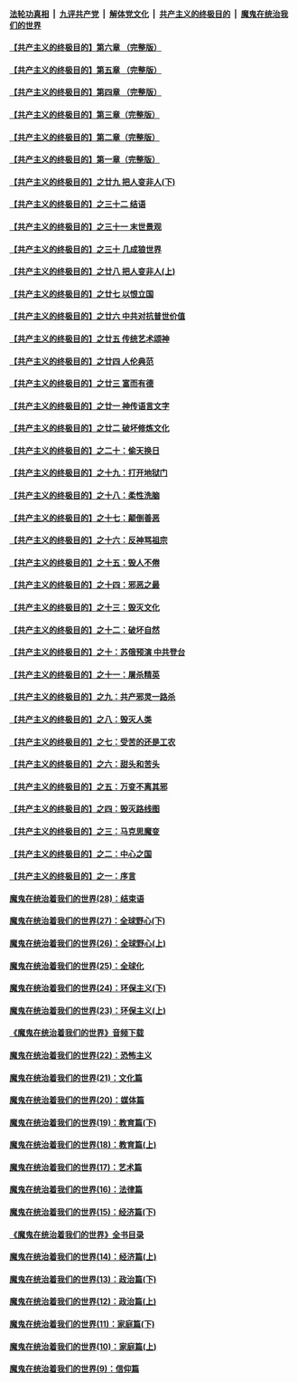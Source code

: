 ####  [法轮功真相](../../../../basic/blob/master/README.md?t=09232126) &nbsp;|&nbsp; [九评共产党](../../../../9ping.md/blob/master/README.md?t=09232126) &nbsp;|&nbsp; [解体党文化](../../../../jtdwh.md/blob/master/README.md?t=09232126)  &nbsp;|&nbsp; [共产主义的终极目的](../../../../gczydzjmd.md/blob/master/README.md?t=09232126) &nbsp;|&nbsp; [魔鬼在统治我们的世界](../../../../mgztzwmdsj.md/blob/master/README.md?t=09232126) 

#### [【共产主义的终极目的】第六章 （完整版）](../pages/nsc422/n11428913.md?t=09232126) 

#### [【共产主义的终极目的】第五章 （完整版）](../pages/nsc422/n11428912.md?t=09232126) 

#### [【共产主义的终极目的】第四章 （完整版）](../pages/nsc422/n11428907.md?t=09232126) 

#### [【共产主义的终极目的】第三章（完整版）](../pages/nsc422/n11428848.md?t=09232126) 

#### [【共产主义的终极目的】第二章（完整版）](../pages/nsc422/n11428831.md?t=09232126) 

#### [【共产主义的终极目的】第一章（完整版）](../pages/nsc422/n11417651.md?t=09232126) 

#### [【共产主义的终极目的】之廿九 把人变非人(下)](../pages/nsc422/n11344140.md?t=09232126) 

#### [【共产主义的终极目的】之三十二 结语](../pages/nsc422/n11360535.md?t=09232126) 

#### [【共产主义的终极目的】之三十一 末世景观](../pages/nsc422/n11351129.md?t=09232126) 

#### [【共产主义的终极目的】之三十 几成狼世界](../pages/nsc422/n11348280.md?t=09232126) 

#### [【共产主义的终极目的】之廿八 把人变非人(上)](../pages/nsc422/n11340492.md?t=09232126) 

#### [【共产主义的终极目的】之廿七 以恨立国](../pages/nsc422/n11336944.md?t=09232126) 

#### [【共产主义的终极目的】之廿六 中共对抗普世价值](../pages/nsc422/n11324785.md?t=09232126) 

#### [【共产主义的终极目的】之廿五 传统艺术颂神](../pages/nsc422/n11296396.md?t=09232126) 

#### [【共产主义的终极目的】之廿四 人伦典范](../pages/nsc422/n11296397.md?t=09232126) 

#### [【共产主义的终极目的】之廿三 富而有德](../pages/nsc422/n11283598.md?t=09232126) 

#### [【共产主义的终极目的】之廿一 神传语言文字](../pages/nsc422/n11263265.md?t=09232126) 

#### [【共产主义的终极目的】之廿二 破坏修炼文化](../pages/nsc422/n11245728.md?t=09232126) 

#### [【共产主义的终极目的】之二十：偷天换日](../pages/nsc422/n11238846.md?t=09232126) 

#### [【共产主义的终极目的】之十九：打开地狱门](../pages/nsc422/n11206376.md?t=09232126) 

#### [【共产主义的终极目的】之十八：柔性洗脑](../pages/nsc422/n11199994.md?t=09232126) 

#### [【共产主义的终极目的】之十七：颠倒善恶](../pages/nsc422/n11179782.md?t=09232126) 

#### [【共产主义的终极目的】之十六：反神骂祖宗](../pages/nsc422/n11166798.md?t=09232126) 

#### [【共产主义的终极目的】之十五：毁人不倦](../pages/nsc422/n11166792.md?t=09232126) 

#### [【共产主义的终极目的】之十四：邪恶之最](../pages/nsc422/n11150249.md?t=09232126) 

#### [【共产主义的终极目的】之十三：毁灭文化](../pages/nsc422/n11135227.md?t=09232126) 

#### [【共产主义的终极目的】之十二：破坏自然](../pages/nsc422/n11135214.md?t=09232126) 

#### [【共产主义的终极目的】之十：苏俄预演 中共登台](../pages/nsc422/n11118424.md?t=09232126) 

#### [【共产主义的终极目的】之十一：屠杀精英](../pages/nsc422/n11118442.md?t=09232126) 

#### [【共产主义的终极目的】之九：共产邪灵一路杀](../pages/nsc422/n11114139.md?t=09232126) 

#### [【共产主义的终极目的】之八：毁灭人类](../pages/nsc422/n11108503.md?t=09232126) 

#### [【共产主义的终极目的】之七：受苦的还是工农](../pages/nsc422/n11101809.md?t=09232126) 

#### [【共产主义的终极目的】之六：甜头和苦头](../pages/nsc422/n11096971.md?t=09232126) 

#### [【共产主义的终极目的】之五：万变不离其邪](../pages/nsc422/n11091285.md?t=09232126) 

#### [【共产主义的终极目的】之四：毁灭路线图](../pages/nsc422/n11086284.md?t=09232126) 

#### [【共产主义的终极目的】之三：马克思魔变](../pages/nsc422/n11061941.md?t=09232126) 

#### [【共产主义的终极目的】之二：中心之国](../pages/nsc422/n11047728.md?t=09232126) 

#### [【共产主义的终极目的】之一：序言](../pages/nsc422/n11086077.md?t=09232126) 

#### [魔鬼在统治着我们的世界(28)：结束语](../pages/nsc422/n10936246.md?t=09232126) 

#### [魔鬼在统治着我们的世界(27)：全球野心(下)](../pages/nsc422/n10928319.md?t=09232126) 

#### [魔鬼在统治着我们的世界(26)：全球野心(上)](../pages/nsc422/n10900318.md?t=09232126) 

#### [魔鬼在统治着我们的世界(25)：全球化](../pages/nsc422/n10788205.md?t=09232126) 

#### [魔鬼在统治着我们的世界(24)：环保主义(下)](../pages/nsc422/n10695307.md?t=09232126) 

#### [魔鬼在统治着我们的世界(23)：环保主义(上)](../pages/nsc422/n10688613.md?t=09232126) 

#### [《魔鬼在统治着我们的世界》音频下载](../pages/nsc422/n10635553.md?t=09232126) 

#### [魔鬼在统治着我们的世界(22)：恐怖主义](../pages/nsc422/n10614727.md?t=09232126) 

#### [魔鬼在统治着我们的世界(21)：文化篇](../pages/nsc422/n10597706.md?t=09232126) 

#### [魔鬼在统治着我们的世界(20)：媒体篇](../pages/nsc422/n10586579.md?t=09232126) 

#### [魔鬼在统治着我们的世界(19)：教育篇(下)](../pages/nsc422/n10564808.md?t=09232126) 

#### [魔鬼在统治着我们的世界(18)：教育篇(上)](../pages/nsc422/n10526970.md?t=09232126) 

#### [魔鬼在统治着我们的世界(17)：艺术篇](../pages/nsc422/n10499093.md?t=09232126) 

#### [魔鬼在统治着我们的世界(16)：法律篇](../pages/nsc422/n10485969.md?t=09232126) 

#### [魔鬼在统治着我们的世界(15)：经济篇(下)](../pages/nsc422/n10469975.md?t=09232126) 

#### [《魔鬼在统治着我们的世界》全书目录](../pages/nsc422/n10464261.md?t=09232126) 

#### [魔鬼在统治着我们的世界(14)：经济篇(上)](../pages/nsc422/n10457370.md?t=09232126) 

#### [魔鬼在统治着我们的世界(13)：政治篇(下)](../pages/nsc422/n10448270.md?t=09232126) 

#### [魔鬼在统治着我们的世界(12)：政治篇(上)](../pages/nsc422/n10444576.md?t=09232126) 

#### [魔鬼在统治着我们的世界(11)：家庭篇(下)](../pages/nsc422/n10440961.md?t=09232126) 

#### [魔鬼在统治着我们的世界(10)：家庭篇(上)](../pages/nsc422/n10435448.md?t=09232126) 

#### [魔鬼在统治着我们的世界(9)：信仰篇](../pages/nsc422/n10432159.md?t=09232126) 

